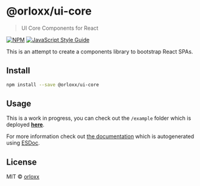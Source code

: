 # @orloxx/ui-core

> UI Core Components for React

[![NPM](https://img.shields.io/npm/v/@orloxx/ui-core.svg)](https://www.npmjs.com/package/@orloxx/ui-core) [![JavaScript Style Guide](https://img.shields.io/badge/code_style-standard-brightgreen.svg)](https://standardjs.com)

This is an attempt to create a components library to bootstrap React SPAs.

## Install

```bash
npm install --save @orloxx/ui-core
```

## Usage

This is a work in progress, you can check out the `/example` folder which is deployed [**here**](http://orloxx.github.io/ui-core).

For more information check out [the documentation](https://orloxx.github.io/ui-core/docs/) which is autogenerated using [ESDoc](https://esdoc.org/).

## License

MIT © [orloxx](https://github.com/orloxx)
